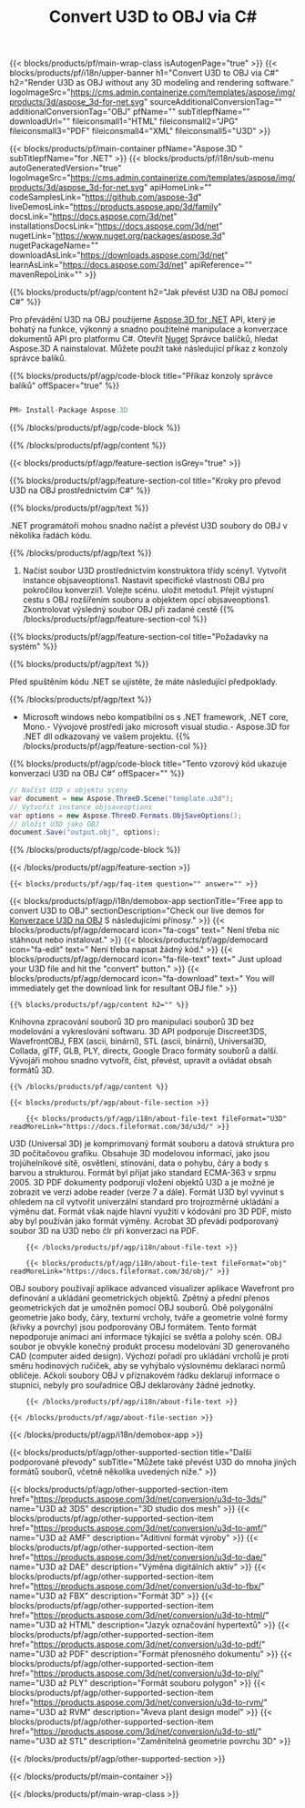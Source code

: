 ﻿---
title: Convert U3D to OBJ via C# 
weight: 1820
url: /cs/net/conversion/u3d-to-obj/ 
description: Vzorový kód pro konverzaci U3D na OBJ C#. Použijte API příklad kódu pro dávku U3D souborů na OBJ konverzaci v rámci vb .NET, asp .NET nebo kterékoli aplikace založené na .NET.
---
{{< blocks/products/pf/main-wrap-class isAutogenPage="true" >}}
{{< blocks/products/pf/i18n/upper-banner h1="Convert U3D to OBJ via C#" h2="Render U3D as OBJ without any 3D modeling and rendering software." logoImageSrc="https://cms.admin.containerize.com/templates/aspose/img/products/3d/aspose_3d-for-net.svg" sourceAdditionalConversionTag="" additionalConversionTag="OBJ" pfName="" subTitlepfName="" downloadUrl="" fileiconsmall1="HTML" fileiconsmall2="JPG" fileiconsmall3="PDF" fileiconsmall4="XML" fileiconsmall5="U3D" >}}

{{< blocks/products/pf/main-container pfName="Aspose.3D " subTitlepfName="for .NET" >}}
{{< blocks/products/pf/i18n/sub-menu autoGeneratedVersion="true" logoImageSrc="https://cms.admin.containerize.com/templates/aspose/img/products/3d/aspose_3d-for-net.svg" apiHomeLink="" codeSamplesLink="https://github.com/aspose-3d" liveDemosLink="https://products.aspose.app/3d/family" docsLink="https://docs.aspose.com/3d/net" installationsDocsLink="https://docs.aspose.com/3d/net" nugetLink="https://www.nuget.org/packages/aspose.3d" nugetPackageName="" downloadAsLink="https://downloads.aspose.com/3d/net" learnAsLink="https://docs.aspose.com/3d/net" apiReference="" mavenRepoLink="" >}}

{{% blocks/products/pf/agp/content h2="Jak převést U3D na OBJ pomocí C#" %}}

 Pro převádění U3D na OBJ použijeme
 [Aspose.3D for .NET](https://products.aspose.com/3d/net) 
 API, který je bohatý na funkce, výkonný a snadno použitelné manipulace a konverzace dokumentů API pro platformu C#. Otevřít
 [Nuget](https://www.nuget.org/packages/aspose.3d) 
 Správce balíčků, hledat
 Aspose.3D 
 A nainstalovat. Můžete použít také následující příkaz z konzoly správce balíků.

{{% blocks/products/pf/agp/code-block title="Příkaz konzoly správce balíků" offSpacer="true" %}}

```cs

PM> Install-Package Aspose.3D


```

{{% /blocks/products/pf/agp/code-block %}}

{{% /blocks/products/pf/agp/content %}}

{{< blocks/products/pf/agp/feature-section isGrey="true" >}}

{{% blocks/products/pf/agp/feature-section-col title="Kroky pro převod U3D na OBJ prostřednictvím C#" %}}

{{% blocks/products/pf/agp/text %}}

 .NET programátoři mohou snadno načíst a převést U3D soubory do OBJ v několika řadách kódu.

{{% /blocks/products/pf/agp/text %}}

1. Načíst soubor U3D prostřednictvím konstruktora třídy scény1. Vytvořit instance objsaveoptions1. Nastavit specifické vlastnosti OBJ pro pokročilou konverzii1. Volejte scénu. uložit metodu1. Přejít výstupní cestu s OBJ rozšířením souboru a objektem opcí objsaveoptions1. Zkontrolovat výsledný soubor OBJ při zadané cestě
{{% /blocks/products/pf/agp/feature-section-col %}}

{{% blocks/products/pf/agp/feature-section-col title="Požadavky na systém" %}}

{{% blocks/products/pf/agp/text %}}

 Před spuštěním kódu .NET se ujistěte, že máte následující předpoklady.

{{% /blocks/products/pf/agp/text %}}

- Microsoft windows nebo kompatibilní os s .NET framework, .NET core, Mono.- Vývojové prostředí jako microsoft visual studio.- Aspose.3D for .NET dll odkazovaný ve vašem projektu.
{{% /blocks/products/pf/agp/feature-section-col %}}

{{% blocks/products/pf/agp/code-block title="Tento vzorový kód ukazuje konverzaci U3D na OBJ C#" offSpacer="" %}}

```cs
// Načíst U3D v objektu scény 
var document = new Aspose.ThreeD.Scene("template.u3d");
// Vytvořit instance objsaveoptions 
var options = new Aspose.ThreeD.Formats.ObjSaveOptions();
// Uložit U3D jako OBJ 
document.Save("output.obj", options); 


```

{{% /blocks/products/pf/agp/code-block %}}

{{< /blocks/products/pf/agp/feature-section >}}

    {{< blocks/products/pf/agp/faq-item question="" answer="" >}}
 

<!-- aboutfile Starts -->

{{< blocks/products/pf/agp/i18n/demobox-app sectionTitle="Free app to convert U3D to OBJ" sectionDescription="Check our live demos for [Konverzace U3D na OBJ](https://products.aspose.app/3d/conversion/u3d-to-obj) S následujícími přínosy." >}}
        {{< blocks/products/pf/agp/democard icon="fa-cogs" text=" Není třeba nic stáhnout nebo instalovat." >}}
        {{< blocks/products/pf/agp/democard icon="fa-edit" text=" Není třeba napsat žádný kód." >}}
        {{< blocks/products/pf/agp/democard icon="fa-file-text" text=" Just upload your U3D file and hit the \"convert\" button." >}}
        {{< blocks/products/pf/agp/democard icon="fa-download" text=" You will immediately get the download link for resultant OBJ file." >}}

    {{% blocks/products/pf/agp/content h2="" %}}

 Knihovna zpracování souborů 3D pro manipulaci souborů 3D bez modelování a vykreslování softwaru. 3D API podporuje Discreet3DS, WavefrontOBJ, FBX (ascii, binární), STL (ascii, binární), Universal3D, Collada, glTF, GLB, PLY, directx, Google Draco formáty souborů a další. Vývojáři mohou snadno vytvořit, číst, převést, upravit a ovládat obsah formátů 3D.



    {{% /blocks/products/pf/agp/content %}}

    {{< blocks/products/pf/agp/about-file-section >}}

        {{< blocks/products/pf/agp/i18n/about-file-text fileFormat="U3D" readMoreLink="https://docs.fileformat.com/3d/u3d/" >}}
U3D (Universal 3D) je komprimovaný formát souboru a datová struktura pro 3D počítačovou grafiku. Obsahuje 3D modelovou informaci, jako jsou trojúhelníkové sítě, osvětlení, stínování, data o pohybu, čáry a body s barvou a strukturou. Formát byl přijat jako standard ECMA-363 v srpnu 2005. 3D PDF dokumenty podporují vložení objektů U3D a je možné je zobrazit ve verzi adobe reader (verze 7 a dále). Formát U3D byl vyvinut s ohledem na cíl vytvořit univerzální standard pro trojrozměrné ukládání a výměnu dat. Formát však najde hlavní využití v kódování pro 3D PDF, místo aby byl používán jako formát výměny. Acrobat 3D převádí podporovaný soubor 3D na U3D nebo člr při konverzaci na PDF.

        {{< /blocks/products/pf/agp/i18n/about-file-text >}}

        {{< blocks/products/pf/agp/i18n/about-file-text fileFormat="obj" readMoreLink="https://docs.fileformat.com/3d/obj/" >}}
OBJ soubory používají aplikace advanced visualizer aplikace Wavefront pro definování a ukládání geometrických objektů. Zpětný a přední přenos geometrických dat je umožněn pomocí OBJ souborů. Obě polygonální geometrie jako body, čáry, texturní vrcholy, tváře a geometrie volné formy (křivky a povrchy) jsou podporovány OBJ formátem. Tento formát nepodporuje animaci ani informace týkající se světla a polohy scén. OBJ soubor je obvykle konečný produkt procesu modelování 3D generovaného CAD (computer aided design). Výchozí pořadí pro ukládání vrcholů je proti směru hodinových ručiček, aby se vyhýbalo výslovnému deklaraci normů obličeje. Ačkoli soubory OBJ v příznakovém řádku deklarují informace o stupnici, nebyly pro souřadnice OBJ deklarovány žádné jednotky.

        {{< /blocks/products/pf/agp/i18n/about-file-text >}}

    {{< /blocks/products/pf/agp/about-file-section >}}

{{< /blocks/products/pf/agp/i18n/demobox-app >}}

<!-- aboutfile Ends -->

{{< blocks/products/pf/agp/other-supported-section title="Další podporované převody" subTitle="Můžete také převést U3D do mnoha jiných formátů souborů, včetně několika uvedených níže." >}}

{{< blocks/products/pf/agp/other-supported-section-item href="https://products.aspose.com/3d/net/conversion/u3d-to-3ds/" name="U3D až 3DS" description="3D studio dos mesh" >}}
{{< blocks/products/pf/agp/other-supported-section-item href="https://products.aspose.com/3d/net/conversion/u3d-to-amf/" name="U3D až AMF" description="Aditivní formát výroby" >}}
{{< blocks/products/pf/agp/other-supported-section-item href="https://products.aspose.com/3d/net/conversion/u3d-to-dae/" name="U3D až DAE" description="Výměna digitálních aktiv" >}}
{{< blocks/products/pf/agp/other-supported-section-item href="https://products.aspose.com/3d/net/conversion/u3d-to-fbx/" name="U3D až FBX" description="Formát 3D" >}}
{{< blocks/products/pf/agp/other-supported-section-item href="https://products.aspose.com/3d/net/conversion/u3d-to-html/" name="U3D až HTML" description="Jazyk označování hypertextů" >}}
{{< blocks/products/pf/agp/other-supported-section-item href="https://products.aspose.com/3d/net/conversion/u3d-to-pdf/" name="U3D až PDF" description="Formát přenosného dokumentu" >}}
{{< blocks/products/pf/agp/other-supported-section-item href="https://products.aspose.com/3d/net/conversion/u3d-to-ply/" name="U3D až PLY" description="Formát souboru polygon" >}}
{{< blocks/products/pf/agp/other-supported-section-item href="https://products.aspose.com/3d/net/conversion/u3d-to-rvm/" name="U3D až RVM" description="Aveva plant design model" >}}
{{< blocks/products/pf/agp/other-supported-section-item href="https://products.aspose.com/3d/net/conversion/u3d-to-stl/" name="U3D až STL" description="Zaměnitelná geometrie povrchu 3D" >}}

{{< /blocks/products/pf/agp/other-supported-section >}}

{{< /blocks/products/pf/main-container >}}
    
{{< /blocks/products/pf/main-wrap-class >}}